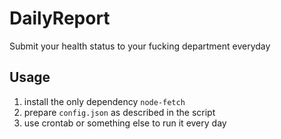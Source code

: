 # DailyReport
Submit your health status to your fucking department everyday

## Usage

1. install the only dependency `node-fetch`
2. prepare `config.json` as described in the script
3. use crontab or something else to run it every day
